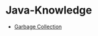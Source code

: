 # Java-Knowledge  

* [Garbage Collection](https://github.com/ericzhou919/Java-Knowledge/tree/main/Garbage%20Collection)

